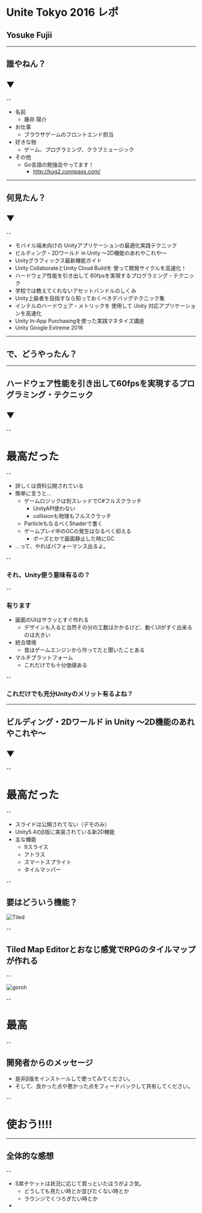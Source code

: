 # Unite Tokyo 2016 レポ

## Yosuke Fujii

---

## 誰やねん？
## ▼

--

* 名前
  * 藤井 陽介
* お仕事
  * ブラウザゲームのフロントエンド担当
* 好きな物
  * ゲーム、プログラミング、クラブミュージック
* その他
  * Go言語の勉強会やってます！
    * http://kug2.connpass.com/

---

## 何見たん？
## ▼

--

* モバイル端末向けの
  Unityアプリケーションの最適化実践テクニック<!-- .element: class="fragment fade-out" data-fragment-index="1" -->
* ビルディング・2Dワールド in Unity ～2D機能のあれやこれや～<!-- .element: class="fragment highlight-green" data-fragment-index="2" -->
* Unityグラフィックス最新機能ガイド<!-- .element: class="fragment fade-out" data-fragment-index="1" -->
* Unity CollaborateとUnity Cloud Buildを
  使って開発サイクルを高速化！<!-- .element: class="fragment fade-out" data-fragment-index="1" -->
* ハードウェア性能を引き出して
  60fpsを実現するプログラミング・テクニック<!-- .element: class="fragment highlight-green" data-fragment-index="2" -->
* 学校では教えてくれないアセットバンドルのしくみ<!-- .element: class="fragment fade-out" data-fragment-index="1" -->
* Unity上級者を目指すなら知っておくべきデバッグテクニック集<!-- .element: class="fragment fade-out" data-fragment-index="1" -->
* インテルのハードウェア・メトリックを
  使用して Unity 対応アプリケーションを高速化<!-- .element: class="fragment fade-out" data-fragment-index="1" -->
* Unity In-App Purchasingを使った実践マネタイズ講座<!-- .element: class="fragment fade-out" data-fragment-index="1" -->
* Unity Google Extreme 2016<!-- .element: class="fragment fade-out" data-fragment-index="1" -->

---

## で、どうやったん？

---

## ハードウェア性能を引き出して60fpsを実現するプログラミング・テクニック
## ▼

--

# 最高だった

--

* 詳しくは資料公開されている
* 簡単に言うと…
    * ゲームロジックは別スレッドでC#フルスクラッチ
      * UnityAPI使わない
      * collisionも物理もフルスクラッチ
    * ParticleもなるべくShaderで書く
    * ゲームプレイ中のGCの発生はなるべく抑える
      * ポーズとかで画面静止した時にGC
* …って、やればパフォーマンス出るよ。<!-- .element: class="fragment highlight-red" data-fragment-index="1" -->

--

### それ、Unity使う意味有るの？

--

### 有ります

* 画面のUIはサクッとすぐ作れる
  * デザインも入ると当然その分の工数はかかるけど、動くUIがすぐ出来るのは大きい
* 統合環境
  * 昔はゲームエンジンから作ってたと聞いたことある
* マルチプラットフォーム
  * これだけでも十分価値ある

--

### これだけでも充分Unityのメリット有るよね？

---

## ビルディング・2Dワールド in Unity ～2D機能のあれやこれや～
## ▼

--

# 最高だった

--

* スライドは公開されてない（デモのみ）
* Unity5.4のβ版に実装されている新2D機能
* 主な機能
  * 9スライス
  * アトラス
  * スマートスプライト
  * タイルマッパー

--

## 要はどういう機能？
![Tiled](images/Tiled.png "Tiled")<!-- .element: class="fragment fade-in" data-fragment-index="1" -->

--

## Tiled Map Editorとおなじ感覚でRPGのタイルマップが作れる

--

![goroh](images/goroh.jpg "goroh")

--

# 最高

--

## 開発者からのメッセージ

* 是非β版をインストールして使ってみてください。
* そして、良かった点や悪かった点をフィードバックして共有してください。

--

# 使おう!!!!

---

## 全体的な感想

--

* S席チケットは状況に応じて買っといたほうがよさ気。
  * どうしても見たい時とか並びたくない時とか
  * ラウンジでくつろぎたい時とか
*




